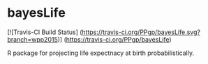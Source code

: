 # bayesLife

[![Travis-CI Build Status] (https://travis-ci.org/PPgp/bayesLife.svg?branch=wpp2015)] (https://travis-ci.org/PPgp/bayesLife)

R package for projecting life expectnacy at birth probabilistically. 


